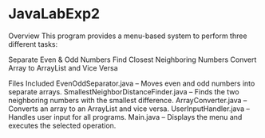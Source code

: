 # JavaLabExp2

Overview
This program provides a menu-based system to perform three different tasks:

Separate Even & Odd Numbers
Find Closest Neighboring Numbers
Convert Array to ArrayList and Vice Versa


Files Included
EvenOddSeparator.java – Moves even and odd numbers into separate arrays.
SmallestNeighborDistanceFinder.java – Finds the two neighboring numbers with the smallest difference.
ArrayConverter.java – Converts an array to an ArrayList and vice versa.
UserInputHandler.java – Handles user input for all programs.
Main.java – Displays the menu and executes the selected operation.

